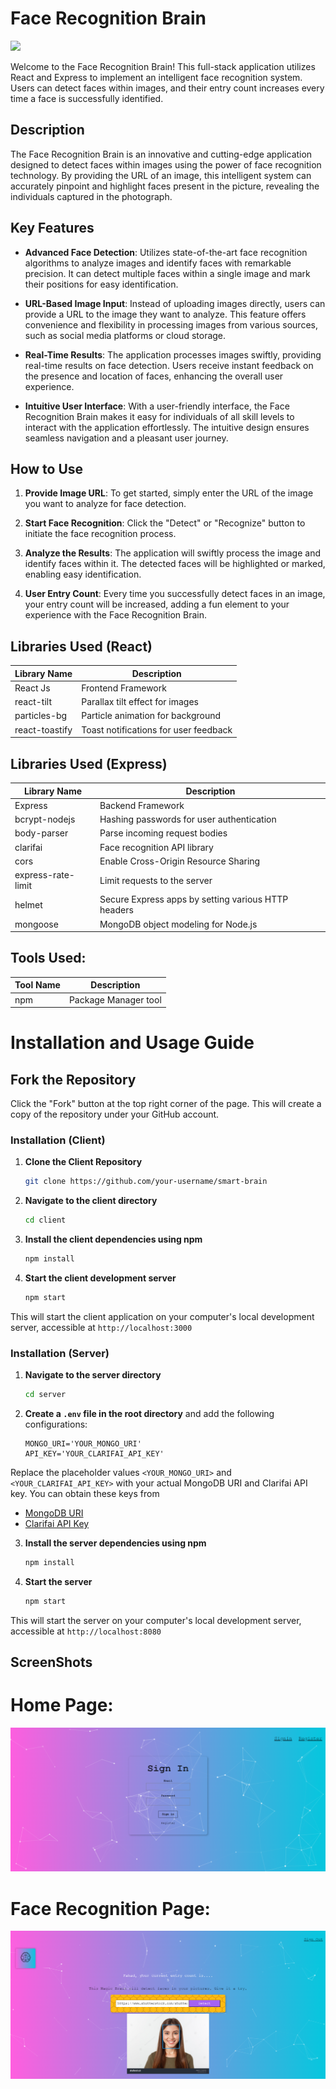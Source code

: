 # Face Recognition Brain

![](/client/demo.gif)

Welcome to the Face Recognition Brain! This full-stack application utilizes React and Express to implement an intelligent face recognition system. Users can detect faces within images, and their entry count increases every time a face is successfully identified.

## Description

The Face Recognition Brain is an innovative and cutting-edge application designed to detect faces within images using the power of face recognition technology. By providing the URL of an image, this intelligent system can accurately pinpoint and highlight faces present in the picture, revealing the individuals captured in the photograph.

## Key Features

- **Advanced Face Detection**: Utilizes state-of-the-art face recognition algorithms to analyze images and identify faces with remarkable precision. It can detect multiple faces within a single image and mark their positions for easy identification.

- **URL-Based Image Input**: Instead of uploading images directly, users can provide a URL to the image they want to analyze. This feature offers convenience and flexibility in processing images from various sources, such as social media platforms or cloud storage.

- **Real-Time Results**: The application processes images swiftly, providing real-time results on face detection. Users receive instant feedback on the presence and location of faces, enhancing the overall user experience.

- **Intuitive User Interface**: With a user-friendly interface, the Face Recognition Brain makes it easy for individuals of all skill levels to interact with the application effortlessly. The intuitive design ensures seamless navigation and a pleasant user journey.

## How to Use

1. **Provide Image URL**: To get started, simply enter the URL of the image you want to analyze for face detection.

2. **Start Face Recognition**: Click the "Detect" or "Recognize" button to initiate the face recognition process.

3. **Analyze the Results**: The application will swiftly process the image and identify faces within it. The detected faces will be highlighted or marked, enabling easy identification.

4. **User Entry Count**: Every time you successfully detect faces in an image, your entry count will be increased, adding a fun element to your experience with the Face Recognition Brain.

## Libraries Used (React)

| Library Name   | Description                           |
| -------------- | ------------------------------------- |
| React Js       | Frontend Framework                    |
| react-tilt     | Parallax tilt effect for images       |
| particles-bg   | Particle animation for background     |
| react-toastify | Toast notifications for user feedback |

## Libraries Used (Express)

| Library Name       | Description                                         |
| ------------------ | --------------------------------------------------- |
| Express            | Backend Framework                                   |
| bcrypt-nodejs      | Hashing passwords for user authentication           |
| body-parser        | Parse incoming request bodies                       |
| clarifai           | Face recognition API library                        |
| cors               | Enable Cross-Origin Resource Sharing                |
| express-rate-limit | Limit requests to the server                        |
| helmet             | Secure Express apps by setting various HTTP headers |
| mongoose           | MongoDB object modeling for Node.js                 |

## Tools Used:

| Tool Name | Description          |
| --------- | -------------------- |
| npm       | Package Manager tool |

# Installation and Usage Guide

## Fork the Repository

Click the "Fork" button at the top right corner of the page. This will create a copy of the repository under your GitHub account.

### Installation (Client)

1. **Clone the Client Repository**

   ```bash
   git clone https://github.com/your-username/smart-brain
   ```

2. **Navigate to the client directory**

   ```bash
   cd client
   ```

3. **Install the client dependencies using npm**

   ```bash
   npm install
   ```

4. **Start the client development server**

   ```bash
   npm start
   ```

This will start the client application on your computer's local development server, accessible at `http://localhost:3000`

### Installation (Server)

1. **Navigate to the server directory**

   ```bash
   cd server
   ```

2. **Create a `.env` file in the root directory** and add the following configurations:

   ```env
   MONGO_URI='YOUR_MONGO_URI'
   API_KEY='YOUR_CLARIFAI_API_KEY'
   ```

Replace the placeholder values `<YOUR_MONGO_URI>` and `<YOUR_CLARIFAI_API_KEY>` with your actual MongoDB URI and Clarifai API key. You can obtain these keys from

- [MongoDB URI](https://www.mongodb.com/)
- [Clarifai API Key](https://docs.clarifai.com/clarifai-basics/authentication/app-specific-api-keys/)

3. **Install the server dependencies using npm**

   ```bash
   npm install
   ```

4. **Start the server**

   ```bash
   npm start
   ```

This will start the server on your computer's local development server, accessible at `http://localhost:8080`

## ScreenShots

# Home Page:

![App Screenshot](/client/src/Screenshots/Home.png)

# Face Recognition Page:

![App Screenshot](/client/src/Screenshots/FaceRecognition.png)
